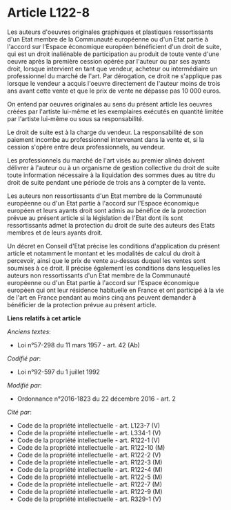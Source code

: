 # Article L122-8

Les auteurs d'oeuvres originales graphiques et plastiques ressortissants d'un Etat membre de la Communauté européenne ou d'un
Etat partie à l'accord sur l'Espace économique européen bénéficient d'un droit de suite, qui est un droit inaliénable de
participation au produit de toute vente d'une oeuvre après la première cession opérée par l'auteur ou par ses ayants droit,
lorsque intervient en tant que vendeur, acheteur ou intermédiaire un professionnel du marché de l'art. Par dérogation, ce
droit ne s'applique pas lorsque le vendeur a acquis l'oeuvre directement de l'auteur moins de trois ans avant cette vente et
que le prix de vente ne dépasse pas 10 000 euros. 

On entend par oeuvres originales au sens du présent article les oeuvres créées par l'artiste lui-même et les exemplaires
exécutés en quantité limitée par l'artiste lui-même ou sous sa responsabilité. 

Le droit de suite est à la charge du vendeur. La responsabilité de son paiement incombe au professionnel intervenant dans la
vente et, si la cession s'opère entre deux professionnels, au vendeur. 

Les professionnels du marché de l'art visés au premier alinéa doivent délivrer à l'auteur ou       à un organisme de gestion
collective du droit de suite toute information nécessaire à la liquidation des sommes dues au titre du droit de suite pendant
une période de trois ans à compter de la vente. 

Les auteurs non ressortissants d'un Etat membre de la Communauté européenne ou d'un Etat partie à l'accord sur l'Espace
économique européen et leurs ayants droit sont admis au bénéfice de la protection prévue au présent article si la législation
de l'Etat dont ils sont ressortissants admet la protection du droit de suite des auteurs des Etats membres et de leurs ayants
droit. 

Un décret en Conseil d'Etat précise les conditions d'application du présent article et notamment le montant et les modalités
de calcul du droit à percevoir, ainsi que le prix de vente au-dessus duquel les ventes sont soumises à ce droit. Il précise
également les conditions dans lesquelles les auteurs non ressortissants d'un Etat membre de la Communauté européenne ou d'un
Etat partie à l'accord sur l'Espace économique européen qui ont leur résidence habituelle en France et ont participé à la vie
de l'art en France pendant au moins cinq ans peuvent demander à bénéficier de la protection prévue au présent article.

**Liens relatifs à cet article**

_Anciens textes_:

  - Loi n°57-298 du 11 mars 1957 - art. 42 (Ab)

_Codifié par_:

  - Loi n°92-597 du 1 juillet 1992

_Modifié par_:

  - Ordonnance n°2016-1823 du 22 décembre 2016 - art. 2

_Cité par_:

  - Code de la propriété intellectuelle - art. L123-7 (V)
  - Code de la propriété intellectuelle - art. L334-1 (V)
  - Code de la propriété intellectuelle - art. R122-1 (V)
  - Code de la propriété intellectuelle - art. R122-10 (M)
  - Code de la propriété intellectuelle - art. R122-2 (V)
  - Code de la propriété intellectuelle - art. R122-3 (M)
  - Code de la propriété intellectuelle - art. R122-4 (M)
  - Code de la propriété intellectuelle - art. R122-5 (M)
  - Code de la propriété intellectuelle - art. R122-7 (M)
  - Code de la propriété intellectuelle - art. R122-9 (M)
  - Code de la propriété intellectuelle - art. R329-1 (V)
